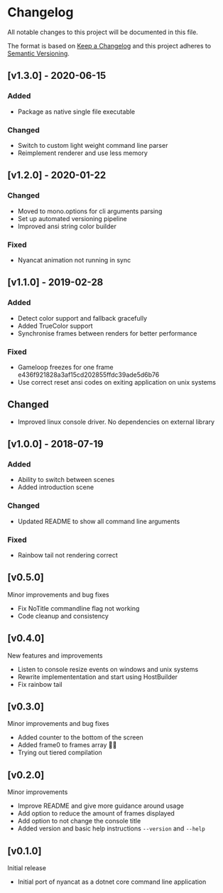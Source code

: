 # Changelog
All notable changes to this project will be documented in this file.

The format is based on [Keep a Changelog](http://keepachangelog.com/en/1.0.0/)
and this project adheres to [Semantic Versioning](http://semver.org/spec/v2.0.0.html).

## [v1.3.0] - 2020-06-15
### Added
- Package as native single file executable

### Changed
- Switch to custom light weight command line parser
- Reimplement renderer and use less memory


## [v1.2.0] - 2020-01-22
### Changed
- Moved to mono.options for cli arguments parsing
- Set up automated versioning pipeline
- Improved ansi string color builder

### Fixed
- Nyancat animation not running in sync


## [v1.1.0] - 2019-02-28
### Added
- Detect color support and fallback gracefully
- Added TrueColor support
- Synchronise frames between renders for better performance

### Fixed
- Gameloop freezes for one frame e436f921828a3af15cd202855ffdc39ade5d6b76
- Use correct reset ansi codes on exiting application on unix systems

## Changed
- Improved linux console driver. No dependencies on external library


## [v1.0.0] - 2018-07-19
### Added
- Ability to switch between scenes
- Added introduction scene

### Changed
- Updated README to show all command line arguments

### Fixed
- Rainbow tail not rendering correct


## [v0.5.0]
Minor improvements and bug fixes
 - Fix NoTitle commandline flag not working
 - Code cleanup and consistency


## [v0.4.0]
New features and improvements
 - Listen to console resize events on windows and unix systems
 - Rewrite implemententation and start using HostBuilder
 - Fix rainbow tail


## [v0.3.0]
Minor improvements and bug fixes
 - Added counter to the bottom of the screen
 - Added frame0 to frames array 🤦‍♂️
 - Trying out tiered compilation


## [v0.2.0]
Minor improvements
 - Improve README and give more guidance around usage
 - Add option to reduce the amount of frames displayed
 - Add option to not change the console title
 - Added version and basic help instructions `--version` and `--help`


## [v0.1.0]
Initial release
 - Initial port of nyancat as a dotnet core command line application
